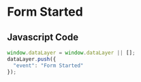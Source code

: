 # Form Started

### 

## Javascript Code
```js
window.dataLayer = window.dataLayer || [];
dataLayer.push({
  "event": "Form Started"
});
```








